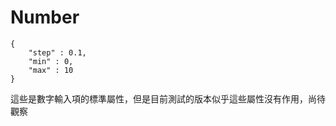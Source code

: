 # Number

```text
{
    "step" : 0.1,
    "min" : 0,
    "max" : 10
}
```

這些是數字輸入項的標準屬性，但是目前測試的版本似乎這些屬性沒有作用，尚待觀察

